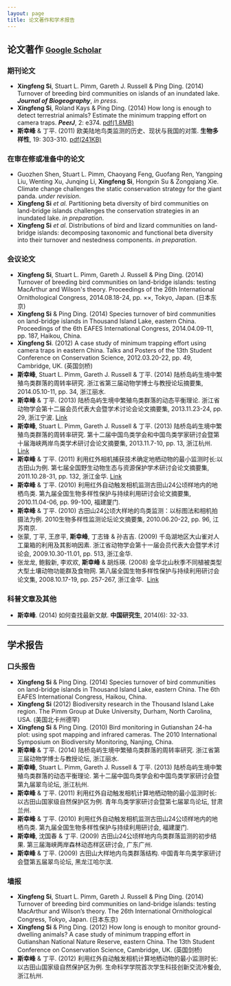 ```yaml
---
layout: page
title: 论文著作和学术报告
---
```


## 论文著作 <small>[**Google Scholar**](http://scholar.google.com/citations?user=wI1qfPsAAAAJ&hl=en) </small>

### 期刊论文

-   **Xingfeng Si**, Stuart L. Pimm, Gareth J. Russell & Ping Ding. (2014) Turnover of breeding bird communities on islands of an inundated lake. ***Journal of Biogeography***, *in press*.
-   **Xingfeng Si**, Roland Kays & Ping Ding. (2014) How long is enough to detect terrestrial animals? Estimate the minimum trapping effort on camera traps. ***PeerJ***, 2: e374. [pdf(1.8MB)](http://peerj.com/articles/374.pdf)
-   **斯幸峰** & 丁平. (2011) 欧美陆地鸟类监测的历史、现状与我国的对策. **生物多样性**, 19: 303-310.    [pdf(241KB)](http://www.biodiversity-science.net/CN/article/downloadArticleFile.do?attachType=PDF&id=9518)

### 在审在修或准备中的论文

-   Guozhen Shen, Stuart L. Pimm, Chaoyang Feng, Guofang Ren, Yangping Liu, Wenting Xu, Junqing Li, **Xingfeng Si**, Hongxin Su & Zongqiang Xie. Climate change challenges the static conservation strategy for the giant panda. *under revision*.
-   **Xingfeng Si** *et al.* Partitioning beta diversity of bird communities on land-bridge islands challenges the conservation strategies in an inundated lake. *in preparation*.
-   **Xingfeng Si** *et al.* Distributions of bird and lizard communities on land-bridge islands: decomposing taxonomic and functional beta diversity into their turnover and nestedness components. *in preparation*.

### 会议论文

-   **Xingfeng Si**, Stuart L. Pimm, Gareth J. Russell & Ping Ding. (2014) Turnover of breeding bird communities on land-bridge islands: testing MacArthur and Wilson's theory. Proceedings of the 26th International Ornithological Congress, 2014.08.18-24, pp. ××, Tokyo, Japan. (日本东京)
-   **Xingfeng Si** & Ping Ding. (2014) Species turnover of bird communities on land-bridge islands in Thousand Island Lake, eastern China. Proceedings of the 6th EAFES International Congress, 2014.04.09-11, pp. 187, Haikou, China.
-   **Xingfeng Si**. (2012) A case study of minimum trapping effort using camera traps in eastern China. Talks and Posters of the 13th Student Conference on Conservation Science, 2012.03.20-22, pp. 49, Cambridge, UK. (英国剑桥)
-   **斯幸峰**, Stuart L. Pimm, Gareth J. Russell & 丁平. (2014) 陆桥岛屿生境中繁殖鸟类群落的周转率研究. 浙江省第三届动物学博士与教授论坛摘要集, 2014.05.10-11, pp. 34, 浙江丽水.
-   **斯幸峰** & 丁平. (2013) 陆桥岛屿生境中繁殖鸟类群落的动态平衡理论. 浙江省动物学会第十二届会员代表大会暨学术讨论会论文摘要集, 2013.11.23-24, pp. 29, 浙江宁波. [Link](http://cpfd.cnki.com.cn/Article/CPFDTOTAL-ZJKX201311003044.htm)
-   **斯幸峰**, Stuart L. Pimm, Gareth J. Russell & 丁平. (2013) 陆桥岛屿生境中繁殖鸟类群落的周转率研究. 第十二届中国鸟类学会和中国鸟类学家研讨会暨第十届海峡两岸鸟类学术研讨会论文摘要集, 2013.11.7-10, pp. 13, 浙江杭州. [Link](http://cpfd.cnki.com.cn/Article/CPFDTOTAL-ZJKX201311002019.htm)
-   **斯幸峰** & 丁平. (2011) 利用红外相机捕获技术确定地栖动物的最小监测时长:以古田山为例. 第七届全国野生动物生态与资源保护学术研讨会论文摘要集, 2011.10.28-31, pp. 132, 浙江金华. [Link](http://cpfd.cnki.com.cn/Article/CPFDTOTAL-ZWRQ201110002152.htm)
-   **斯幸峰** & 丁平. (2010) 利用红外自动触发相机监测古田山24公顷样地内的地栖鸟类. 第九届全国生物多样性保护与持续利用研讨会论文摘要集, 2010.11.04-06, pp. 99-100, 福建厦门.
-   **斯幸峰** & 丁平. (2010) 古田山24公顷大样地的鸟类监测：以标图法和相机拍摄法为例. 2010生物多样性监测论坛论文摘要集, 2010.06.20-22, pp. 96, 江苏南京.
-   张蒙, 丁平, 王彦平, **斯幸峰**, 丁志锋 & 孙吉吉. (2009) 千岛湖地区大山雀对人工巢箱的利用及其影响因素. 浙江省动物学会第十一届会员代表大会暨学术讨论会, 2009.10.30-11.01, pp. 513, 浙江金华.
-   张龙龙, 鲍毅新, 李欢欢, **斯幸峰** & 胡烁瑛. (2008) 金华北山秋季不同植被类型大型土壤动物功能群及食物网. 第八届全国生物多样性保护与持续利用研讨会论文集, 2008.10.17-19, pp. 257-267, 浙江金华.  [Link](http://d.wanfangdata.com.cn/Conference_7820627.aspx)

### 科普文章及其他

-   **斯幸峰**. (2014) 如何查找最新文献. **中国研究生**, 2014(6): 32-33.

--------

## 学术报告

### 口头报告

-   **Xingfeng Si** & Ping Ding. (2014) Species turnover of bird communities on land-bridge islands in Thousand Island Lake, eastern China. The 6th EAFES International Congress, Haikou, China.
-	**Xingfeng Si** (2012) Biodiversity research in the Thousand Island Lake region. The Pimm Group at Duke University, Durham, North Carolina, USA. (美国北卡州德罕)
-   **Xingfeng Si** & Ping Ding. (2010) Bird monitoring in Gutianshan 24-ha plot: using spot mapping and infrared cameras. The 2010 International Symposium on Biodiversity Monitoring, Nanjing, China.
-   **斯幸峰** & 丁平. (2014) 陆桥岛屿生境中繁殖鸟类群落的周转率研究. 浙江省第三届动物学博士与教授论坛, 浙江丽水.
-   **斯幸峰**, Stuart L. Pimm, Gareth J. Russell & 丁平. (2013) 陆桥岛屿生境中繁殖鸟类群落的动态平衡理论. 第十二届中国鸟类学会和中国鸟类学家研讨会暨第九届翠鸟论坛, 浙江杭州.
-	**斯幸峰** & 丁平. (2011) 利用红外自动触发相机计算地栖动物的最小监测时长: 以古田山国家级自然保护区为例. 青年鸟类学家研讨会暨第七届翠鸟论坛, 甘肃兰州. 
-	**斯幸峰** & 丁平. (2010) 利用红外自动触发相机监测古田山24公顷样地内的地栖鸟类. 第九届全国生物多样性保护与持续利用研讨会, 福建厦门. 
-   **斯幸峰**, 沈国春 & 丁平. (2009) 古田山24公顷样地内鸟类群落监测的初步结果. 第三届海峡两岸森林动态样区研讨会, 广东广州. 
-   **斯幸峰** & 丁平. (2009) 古田山大样地内鸟类群落结构. 中国青年鸟类学家研讨会暨第五届翠鸟论坛, 黑龙江哈尔滨.

### 墙报

-   **Xingfeng Si**, Stuart L. Pimm, Gareth J. Russell & Ping Ding. (2014) Turnover of breeding bird communities on land-bridge islands: testing MacArthur and Wilson’s theory. The 26th International Ornithological Congress, Tokyo, Japan. (日本东京)
-   **Xingfeng Si** & Ping Ding. (2012) How long is enough to monitor ground-dwelling animals? A case study of minimum trapping effort in Gutianshan National Nature Reserve, eastern China. The 13th Student Conference on Conservation Science, Cambridge, UK. (英国剑桥)
-   **斯幸峰** & 丁平. (2012) 利用红外自动触发相机计算地栖动物的最小监测时长: 以古田山国家级自然保护区为例. 生命科学学院首次学生科技创新交流冷餐会, 浙江杭州.
